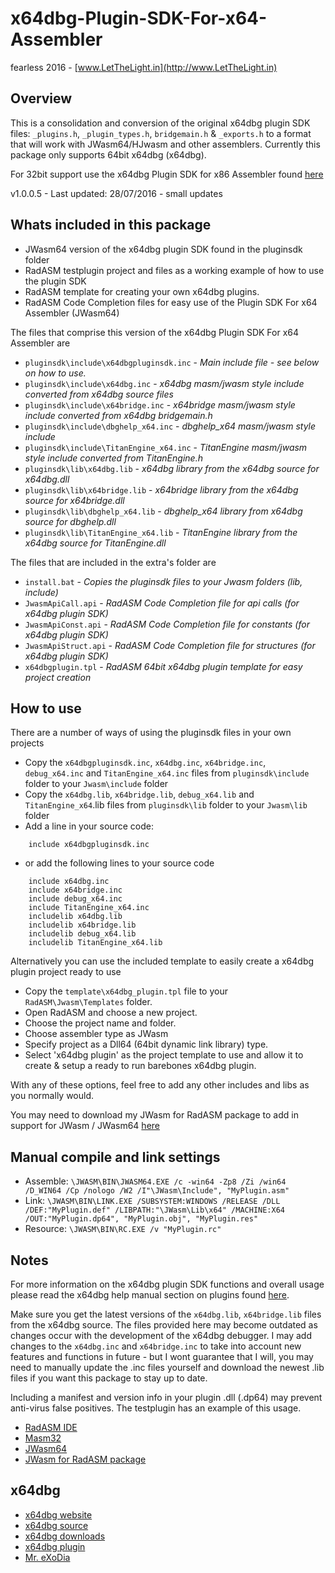 # x64dbg-Plugin-SDK-For-x64-Assembler

fearless 2016 - [www.LetTheLight.in](http://www.LetTheLight.in)

## Overview

This is a consolidation and conversion of the original x64dbg plugin SDK files: `_plugins.h`, `_plugin_types.h`, `bridgemain.h` & `_exports.h` to a format that will work with JWasm64/HJwasm and other assemblers. Currently this package only supports 64bit x64dbg (x64dbg).

For 32bit support use the x64dbg Plugin SDK for x86 Assembler found [here](https://github.com/mrfearless/x64dbg-Plugin-SDK-For-x86-Assembler)

v1.0.0.5 - Last updated: 28/07/2016 - small updates

## Whats included in this package
* JWasm64 version of the x64dbg plugin SDK found in the pluginsdk folder
* RadASM testplugin project and files as a working example of how to use the plugin SDK
* RadASM template for creating your own x64dbg plugins.
* RadASM Code Completion files for easy use of the Plugin SDK For x64 Assembler (JWasm64)

The files that comprise this version of the x64dbg Plugin SDK For x64 Assembler are

* `pluginsdk\include\x64dbgpluginsdk.inc` - _Main include file - see below on how to use._
* `pluginsdk\include\x64dbg.inc` - _x64dbg masm/jwasm style include converted from x64dbg source files_
* `pluginsdk\include\x64bridge.inc` - _x64bridge masm/jwasm style include converted from x64dbg bridgemain.h_
* `pluginsdk\include\dbghelp_x64.inc` - _dbghelp_x64 masm/jwasm style include_
* `pluginsdk\include\TitanEngine_x64.inc` - _TitanEngine masm/jwasm style include converted from TitanEngine.h_
* `pluginsdk\lib\x64dbg.lib` - _x64dbg library from the x64dbg source for x64dbg.dll_
* `pluginsdk\lib\x64bridge.lib` - _x64bridge library from the x64dbg source for x64bridge.dll_
* `pluginsdk\lib\dbghelp_x64.lib` - _dbghelp_x64 library from x64dbg source for dbghelp.dll_
* `pluginsdk\lib\TitanEngine_x64.lib` - _TitanEngine library from the x64dbg source for TitanEngine.dll_

The files that are included in the extra's folder are

* `install.bat` - _Copies the pluginsdk files to your Jwasm folders (lib, include)_
* `JwasmApiCall.api` - _RadASM Code Completion file for api calls (for x64dbg plugin SDK)_
* `JwasmApiConst.api` - _RadASM Code Completion file for constants (for x64dbg plugin SDK)_
* `JwasmApiStruct.api` - _RadASM Code Completion file for structures (for x64dbg plugin SDK)_
* `x64dbgplugin.tpl` - _RadASM 64bit x64dbg plugin template for easy project creation_


## How to use
There are a number of ways of using the pluginsdk files in your own projects

* Copy the `x64dbgpluginsdk.inc`, `x64dbg.inc`, `x64bridge.inc`, `debug_x64.inc` and `TitanEngine_x64.inc` files from `pluginsdk\include` folder to your `Jwasm\include` folder
* Copy the `x64dbg.lib`, `x64bridge.lib`, `debug_x64.lib` and `TitanEngine_x64`.lib files from `pluginsdk\lib` folder to your `Jwasm\lib` folder
* Add a line in your source code:
```
    include x64dbgpluginsdk.inc
```
* or add the following lines to your source code
```
    include x64dbg.inc
    include x64bridge.inc
    include debug_x64.inc
	include TitanEngine_x64.inc
	includelib x64dbg.lib
    includelib x64bridge.lib
    includelib debug_x64.lib
	includelib TitanEngine_x64.lib
```

Alternatively you can use the included template to easily create a x64dbg plugin project ready to use

* Copy the `template\x64dbg_plugin.tpl` file to your `RadASM\Jwasm\Templates` folder.
* Open RadASM and choose a new project.
* Choose the project name and folder.
* Choose assembler type as JWasm
* Specify project as a Dll64 (64bit dynamic link library) type.
* Select 'x64dbg plugin' as the project template to use and allow it to create & setup a ready to run barebones x64dbg plugin.

With any of these options, feel free to add any other includes and libs as you normally would.

You may need to download my JWasm for RadASM package to add in support for JWasm / JWasm64 [here](http://masm32.com/board/index.php?topic=4162.0)

## Manual compile and link settings
* Assemble: `\JWASM\BIN\JWASM64.EXE /c -win64 -Zp8 /Zi /win64 /D_WIN64 /Cp /nologo /W2 /I"\JWasm\Include", "MyPlugin.asm"`
* Link: `\JWASM\BIN\LINK.EXE /SUBSYSTEM:WINDOWS /RELEASE /DLL /DEF:"MyPlugin.def" /LIBPATH:"\JWasm\Lib\x64" /MACHINE:X64 /OUT:"MyPlugin.dp64", "MyPlugin.obj", "MyPlugin.res"`
* Resource: `\JWASM\BIN\RC.EXE /v "MyPlugin.rc"`

## Notes
For more information on the x64dbg plugin SDK functions and overall usage please read the x64dbg help manual section on plugins found [here](http://x64dbg.com/help/index.htm).

Make sure you get the latest versions of the `x64dbg.lib`, `x64bridge.lib` files from the x64dbg source. The files provided here may become outdated as changes occur with the development of the x64dbg debugger. I may add changes to the `x64dbg.inc` and `x64bridge.inc` to take into account new features and functions in future - but I wont guarantee that I will, you may need to manually update the .inc files yourself and download the newest .lib files if you want this package to stay up to date.

Including a manifest and version info in your plugin .dll (.dp64) may prevent anti-virus false positives. The testplugin has an example of this usage.

* [RadASM IDE](http://www.softpedia.com/get/Programming/File-Editors/RadASM.shtml)
* [Masm32](http://www.masm32.com/masmdl.htm)
* [JWasm64](http://masm32.com/board/index.php?topic=3795.0)
* [JWasm for RadASM package](http://masm32.com/board/index.php?topic=4162.0)


## x64dbg
* [x64dbg website](http://x64dbg.com)
* [x64dbg source](https://github.com/x64dbg/x64dbg)
* [x64dbg downloads](http://sourceforge.net/projects/x64dbg)
* [x64dbg plugin](https://github.com/x64dbg/testplugin)
* [Mr. eXoDia](http://mrexodia.cf)
